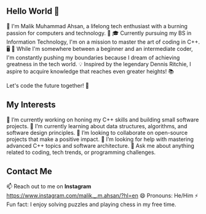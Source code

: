 ## Hello World 👋

👋 I'm Malik Muhammad Ahsan, a lifelong tech enthusiast with a burning passion for computers and technology. 🚀
🎓 Currently pursuing my BS in Information Technology, I'm on a mission to master the art of coding in C++. 🖥️
🌱 While I'm somewhere between a beginner and an intermediate coder, I'm constantly pushing my boundaries because I dream of achieving greatness in the tech world.
💡 Inspired by the legendary Dennis Ritchie, I aspire to acquire knowledge that reaches even greater heights! 📚

Let's code the future together! 🌟



## My Interests

🔭 I’m currently working on honing my C++ skills and building small software projects.
🌱 I’m currently learning about data structures, algorithms, and software design principles.
👯 I’m looking to collaborate on open-source projects that make a positive impact.
🤔 I’m looking for help with mastering advanced C++ topics and software architecture.
💬 Ask me about anything related to coding, tech trends, or programming challenges.

## Contact Me

📫 Reach out to me on **Instagram** https://www.instagram.com/malik._.m.ahsan/?hl=en
😄 Pronouns: He/Him
⚡ Fun fact: I enjoy solving puzzles and playing chess in my free time.
